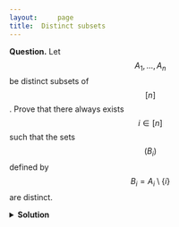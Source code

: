 ```yaml
---
layout: 	page
title:	Distinct subsets
---
```


<script src="https://polyfill.io/v3/polyfill.min.js?features=es6"></script>
<script id="MathJax-script" async
      src="https://cdn.jsdelivr.net/npm/mathjax@3/es5/tex-mml-chtml.js">
</script>

**Question.**
Let $$A_1,\ldots,A_n$$ be distinct subsets of $$[n]$$. Prove that there always exists $$i \in [n]$$ such that the sets $$(B_i)$$ defined by $$B_i = A_i \setminus \{i\}$$ are distinct.

<details>
	<summary> <b>Solution</b> </summary>

Suppose otherwise. What this means is that for each \(i\), there are sets \(C_i\) and \(C_i \setminus \{i\}\), both of which are in the \((A_k)\). Consider the \(n\) edges of the poset of subsets defined by these \(C_i\). Clearly, all \(n\) edges are distinct. Further, the subgraph of the poset with these \(n\) edges has at most \(n\) vertices (because there are \(n\) \(A_k\)). As a result, there must be a cycle in the subgraph, which is seen rather easily to yield a contradiction.

</details>